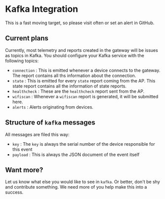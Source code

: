 # Kafka Integration
This is a fast moving target, so please visit often or set an alert in GitHub.

## Current plans
Currently, most telemetry and reports created in the gateway will be issues as topics in Kafka. You should configure 
your Kafka service with the following topics:

- `connection` : This is emitted whenever a device connects to the gateway. The report contains all ths information about the connection. 
- `state` : This is emitted for every `state` report coming from the AP. This state report contains all the information of state reports.  
- `healthcheck` : These are the `healthcheck` report sent from the AP.
- `wifiscan` : Whenever a `wifiscan` report is generated, it will be submitted here.
- `alerts` : Alerts originating from devices.

## Structure of `kafka` messages
All messages are filed this way:

- `key` : The `key` is always the serial number of the device responsible for this event
- `payload` : This is always the JSON document of the event itself

## Want more?
Let us know what else you would like to see in `kafka`. Or better, don't be shy and contribute something. We need more of you 
help make this into a success.